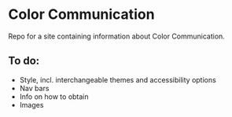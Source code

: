 # Color Communication

Repo for a site containing information about Color Communication.

## To do:

- Style, incl. interchangeable themes and accessibility options
- Nav bars
- Info on how to obtain
- Images
